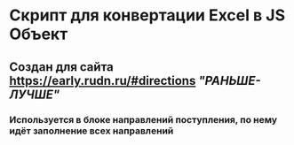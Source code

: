 # Скрипт для конвертации Excel в JS Объект 
## Создан для сайта https://early.rudn.ru/#directions *"РАНЬШЕ-ЛУЧШЕ"*
### Используется в блоке направлений поступления, по нему идёт заполнение всех направлений 